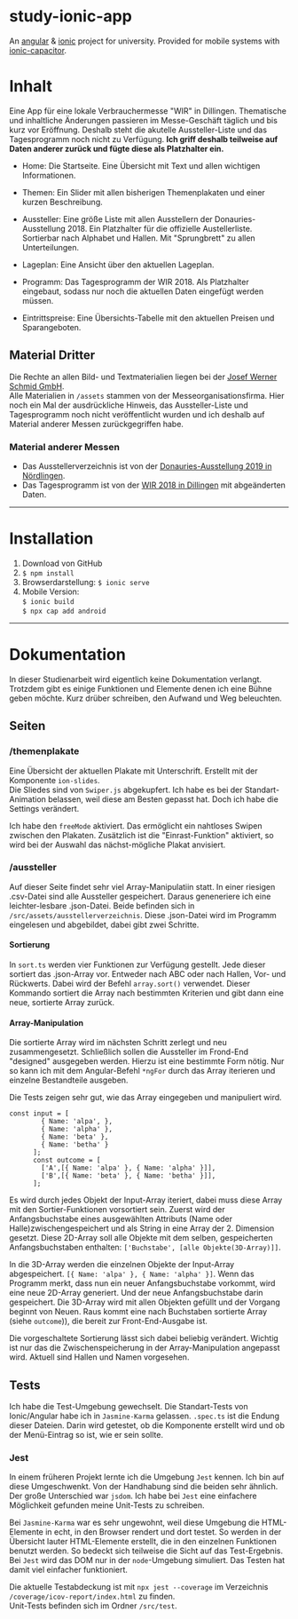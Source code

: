 # study-ionic-app
An [angular](https://angular.io) & [ionic](https://ionicframework.com) project for university. Provided for mobile systems with [ionic-capacitor](https://capacitor.ionicframework.com).

# Inhalt
Eine App für eine lokale Verbrauchermesse "WIR" in Dillingen. Thematische und inhaltliche Änderungen passieren im Messe-Geschäft täglich und bis kurz vor Eröffnung. Deshalb steht die akutelle Aussteller-Liste und das Tagesprogramm noch nicht zu Verfügung. **Ich griff deshalb teilweise auf Daten anderer zurück und fügte diese als Platzhalter ein.**

- Home: 
Die Startseite. Eine Übersicht mit Text und allen wichtigen Informationen.

- Themen: 
Ein Slider mit allen bisherigen Themenplakaten und einer kurzen Beschreibung.

- Aussteller:
Eine größe Liste mit allen Ausstellern der Donauries-Ausstellung 2018. Ein Platzhalter für die offizielle Austellerliste.   
Sortierbar nach Alphabet und Hallen. Mit "Sprungbrett" zu allen Unterteilungen.

- Lageplan:
Eine Ansicht über den aktuellen Lageplan.

- Programm:
Das Tagesprogramm der WIR 2018. Als Platzhalter eingebaut, sodass nur noch die aktuellen Daten eingefügt werden müssen.

- Eintrittspreise:
Eine Übersichts-Tabelle mit den aktuellen Preisen und Sparangeboten.

## Material Dritter
Die Rechte an allen Bild- und Textmaterialien liegen bei der [Josef Werner Schmid GmbH](https://www.jws.de).  
Alle Materialien in `/assets` stammen von der Messeorganisationsfirma. Hier noch ein Mal der ausdrückliche Hinweis, das Aussteller-Liste und Tagesprogramm noch nicht veröffentlicht wurden und ich deshalb auf Material anderer Messen zurückgegriffen habe.
### Material anderer Messen
* Das Ausstellerverzeichnis ist von der [Donauries-Ausstellung 2019 in Nördlingen](https://www.donauries-ausstellung.de).
* Das Tagesprogramm ist von der [WIR 2018 in Dillingen](https://www.wir-2018.de/tagesprogrammmenu) mit abgeänderten Daten.

---

# Installation

1. Download von GitHub
2. `$ npm install`
3. Browserdarstellung: `$ ionic serve`
4. Mobile Version:   
`$ ionic build`    
 `$ npx cap add android`

 ---

# Dokumentation
 In dieser Studienarbeit wird eigentlich keine Dokumentation verlangt. Trotzdem gibt es einige Funktionen und Elemente denen ich eine Bühne geben möchte. Kurz drüber schreiben, den Aufwand und Weg beleuchten.

## Seiten

### /themenplakate
Eine Übersicht der aktuellen Plakate mit Unterschrift. Erstellt mit der Komponente `ion-slides`.  
Die Sliedes sind von `Swiper.js` abgekupfert. Ich habe es bei der Standart-Animation belassen, weil diese am Besten gepasst hat. Doch ich habe die Settings verändert.

Ich habe den `freeMode` aktiviert. Das ermöglicht ein nahtloses Swipen zwischen den Plakaten. Zusätzlich ist  die "Einrast-Funktion" aktiviert, so wird bei der Auswahl das nächst-mögliche Plakat anvisiert.

### /aussteller
Auf dieser Seite findet sehr viel Array-Manipulatiin statt. In einer riesigen .csv-Datei sind alle Aussteller gespeichert. Daraus geneneriere ich eine leichter-lesbare .json-Datei. Beide befinden sich in `/src/assets/ausstellerverzeichnis`. 
Diese .json-Datei wird im Programm eingelesen und abgebildet, dabei gibt zwei Schritte.

#### Sortierung
In `sort.ts` werden vier Funktionen zur Verfügung gestellt. Jede dieser sortiert das .json-Array vor. Entweder nach ABC oder nach Hallen, Vor- und Rückwerts. Dabei wird der Befehl `array.sort()` verwendet. Dieser Kommando sortiert die Array nach bestimmten Kriterien und gibt dann eine neue, sortierte Array zurück. 

#### Array-Manipulation
Die sortierte Array wird im nächsten Schritt zerlegt und neu zusammengesetzt. Schließlich sollen die Aussteller im Frond-End "designed" ausgegeben werden. Hierzu ist eine bestimmte Form nötig. Nur so kann ich mit dem Angular-Befehl `*ngFor` durch das Array iterieren und einzelne Bestandteile ausgeben.

Die Tests zeigen sehr gut, wie das Array eingegeben und manipuliert wird. 
```
const input = [
        { Name: 'alpa', },
        { Name: 'alpha' },
        { Name: 'beta' },
        { Name: 'betha' }
      ];
      const outcome = [
        ['A',[{ Name: 'alpa' }, { Name: 'alpha' }]],
        ['B',[{ Name: 'beta' }, { Name: 'betha' }]],
      ];
```
Es wird durch jedes Objekt der Input-Array iteriert, dabei muss diese Array mit den Sortier-Funktionen vorsortiert sein. Zuerst wird der Anfangsbuchstabe eines ausgewählten Attributs (Name oder Halle)zwischengespeichert und als String in eine Array der 2. Dimension gesetzt. Diese 2D-Array soll alle Objekte mit dem selben, gespeicherten Anfangsbuchstaben enthalten: `['Buchstabe', [alle Objekte(3D-Array)]]`. 

In die 3D-Array werden die einzelnen Objekte der Input-Array abgespeichert. `[{ Name: 'alpa' }, { Name: 'alpha' }]`. Wenn das Programm merkt, dass nun ein neuer Anfangsbuchstabe vorkommt, wird eine neue 2D-Array generiert. Und der neue Anfangsbuchstabe darin gespeichert. Die 3D-Array wird mit allen Objekten gefüllt und der Vorgang beginnt von Neuen. 
Raus kommt eine nach Buchstaben sortierte Array (siehe `outcome`)), die bereit zur Front-End-Ausgabe ist. 

Die vorgeschaltete Sortierung lässt sich dabei beliebig verändert. Wichtig ist nur das die Zwischenspeicherung in der Array-Manipulation angepasst wird. Aktuell sind Hallen und Namen vorgesehen.

## Tests
Ich habe die Test-Umgebung gewechselt. Die Standart-Tests von Ionic/Angular habe ich in `Jasmine-Karma` gelassen. `.spec.ts` ist die Endung dieser Dateien. Darin wird getestet, ob die Komponente erstellt wird und ob der Menü-Eintrag so ist, wie er sein sollte. 

### Jest
In einem früheren Projekt lernte ich die Umgebung `Jest` kennen. Ich bin auf diese Umgeschwenkt. Von der Handhabung sind die beiden sehr ähnlich. Der große Unterschied war `jsdom`. Ich habe bei `Jest` eine einfachere Möglichkeit gefunden meine Unit-Tests zu schreiben.   

Bei `Jasmine-Karma` war es sehr ungewohnt, weil diese Umgebung die HTML-Elemente in echt, in den Browser rendert und dort testet. So werden in der Übersicht lauter HTML-Elemente erstellt, die in den einzelnen Funktionen benutzt werden. So bedeckt sich teilweise die Sicht auf das Test-Ergebnis.   
Bei `Jest` wird das DOM nur in der `node`-Umgebung simuliert. Das Testen hat damit viel einfacher funktioniert.

Die aktuelle Testabdeckung ist mit `npx jest --coverage` im Verzeichnis `/coverage/icov-report/index.html` zu finden.  
Unit-Tests befinden sich im Ordner `/src/test`.
